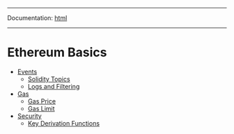 -----

Documentation: [html](https://docs-beta.ethers.io/)

-----

Ethereum Basics
===============

* [Events](events)
  * [Solidity Topics](events)
  * [Logs and Filtering](events)
* [Gas](gas)
  * [Gas Price](gas)
  * [Gas Limit](gas)
* [Security](security)
  * [Key Derivation Functions](security)


